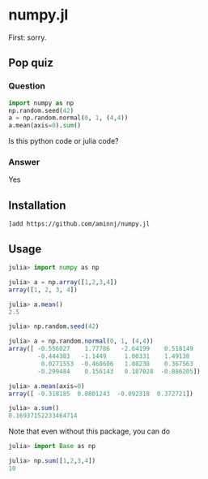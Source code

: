 # numpy.jl

First: sorry.

## Pop quiz
### Question
```python
import numpy as np
np.random.seed(42)
a = np.random.normal(0, 1, (4,4))
a.mean(axis=0).sum()
```
Is this python code or julia code?
### Answer
Yes

## Installation

```
]add https://github.com/aminnj/numpy.jl
```

## Usage

```julia
julia> import numpy as np

julia> a = np.array([1,2,3,4])
array([1, 2, 3, 4])

julia> a.mean()
2.5

julia> np.random.seed(42)

julia> a = np.random.normal(0, 1, (4,4))
array([ -0.556027    1.77786   -2.64199    0.518149
        -0.444383   -1.1449     1.00331    1.49138
         0.0271553  -0.468606   1.08238    0.367563
        -0.299484    0.156143   0.187028  -0.886205])

julia> a.mean(axis=0)
array([ -0.318185  0.0801243  -0.092318  0.372721])

julia> a.sum()
0.16937152233464714
```

Note that even without this package, you can do
```julia
julia> import Base as np

julia> np.sum([1,2,3,4])
10
```
